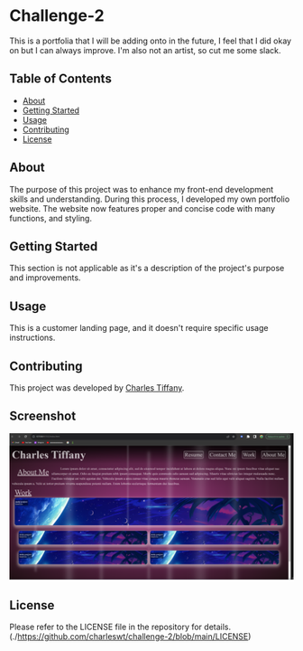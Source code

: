 # Challenge-2

This is a portfolia that I will be adding onto in the future, I feel that I did okay on but I can always improve. I'm also not an artist, so cut me some slack.

## Table of Contents

- [About](#about)
- [Getting Started](#getting-started)
- [Usage](#usage)
- [Contributing](#contributing)
- [License](#license)

## About

The purpose of this project was to enhance my front-end development skills and understanding. During this process, I developed my own portfolio website. The website now features proper and concise code with many functions, and styling.

## Getting Started

This section is not applicable as it's a description of the project's purpose and improvements.

## Usage

This is a customer landing page, and it doesn't require specific usage instructions.

## Contributing

This project was developed by [Charles Tiffany](https://github.com/charleswt/).


## Screenshot

![screenshot](./assets/images/challenge2.png)

## License

Please refer to the LICENSE file in the repository for details.   
  (./https://github.com/charleswt/challenge-2/blob/main/LICENSE)